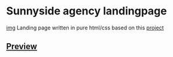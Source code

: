 # Sunnyside agency landingpage

[img](https://raw.githubusercontent.com/teh23/sunnyside-agency-landingpage/master/design/desktop-preview.jpg)
Landing page written in pure html/css based on this [project](https://www.frontendmentor.io/challenges/sunnyside-agency-landing-page-7yVs3B6ef)

## [Preview](http://andrzejfranek.me/sunnyside-agency-landingpage/)

